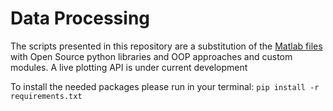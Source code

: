 # Data Processing 

The scripts presented in this repository are a substitution of the [Matlab files](https://github.com/mtilocca/Data-Export-FS19-API) with Open Source python libraries and OOP approaches and custom modules. 
A live plotting API is under current development 


To install the needed packages please run in your terminal: `pip install -r requirements.txt`
